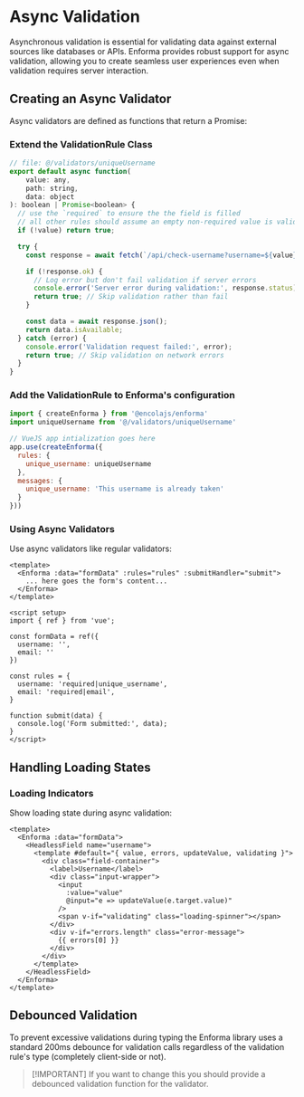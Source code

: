# Async Validation

Asynchronous validation is essential for validating data against external sources like databases or APIs. Enforma provides robust support for async validation, allowing you to create seamless user experiences even when validation requires server interaction.

## Creating an Async Validator

Async validators are defined as functions that return a Promise:

### Extend the ValidationRule Class

```js
// file: @/validators/uniqueUsername
export default async function(
    value: any,
    path: string,
    data: object
): boolean | Promise<boolean> {
  // use the `required` to ensure the the field is filled
  // all other rules should assume an empty non-required value is valid
  if (!value) return true; 

  try {
    const response = await fetch(`/api/check-username?username=${value}`);

    if (!response.ok) {
      // Log error but don't fail validation if server errors
      console.error('Server error during validation:', response.status);
      return true; // Skip validation rather than fail
    }

    const data = await response.json();
    return data.isAvailable;
  } catch (error) {
    console.error('Validation request failed:', error);
    return true; // Skip validation on network errors
  }
}
```

### Add the ValidationRule to Enforma's configuration
```js
import { createEnforma } from '@encolajs/enforma'
import uniqueUsername from '@/validators/uniqueUsername'

// VueJS app intialization goes here
app.use(createEnforma({
  rules: {
    unique_username: uniqueUsername
  },
  messages: {
    unique_username: 'This username is already taken'
  }
}))
```

### Using Async Validators

Use async validators like regular validators:

```vue
<template>
  <Enforma :data="formData" :rules="rules" :submitHandler="submit">
    ... here goes the form's content...
  </Enforma>
</template>

<script setup>
import { ref } from 'vue';

const formData = ref({
  username: '',
  email: ''
})

const rules = {
  username: 'required|unique_username',
  email: 'required|email',
}

function submit(data) {
  console.log('Form submitted:', data);
}
</script>
```

## Handling Loading States

### Loading Indicators

Show loading state during async validation:

```vue
<template>
  <Enforma :data="formData">
    <HeadlessField name="username">
      <template #default="{ value, errors, updateValue, validating }">
        <div class="field-container">
          <label>Username</label>
          <div class="input-wrapper">
            <input 
              :value="value" 
              @input="e => updateValue(e.target.value)" 
            />
            <span v-if="validating" class="loading-spinner"></span>
          </div>
          <div v-if="errors.length" class="error-message">
            {{ errors[0] }}
          </div>
        </div>
      </template>
    </HeadlessField>
  </Enforma>
</template>
```

## Debounced Validation

To prevent excessive validations during typing the Enforma library uses a standard 200ms debounce for validation calls regardless of the validation rule's type (completely client-side or not). 

> [!IMPORTANT] If you want to change this you should provide a debounced validation function for the validator.